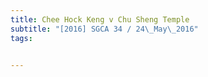 ```yaml
---
title: Chee Hock Keng v Chu Sheng Temple 
subtitle: "[2016] SGCA 34 / 24\_May\_2016"
tags:


---
```


